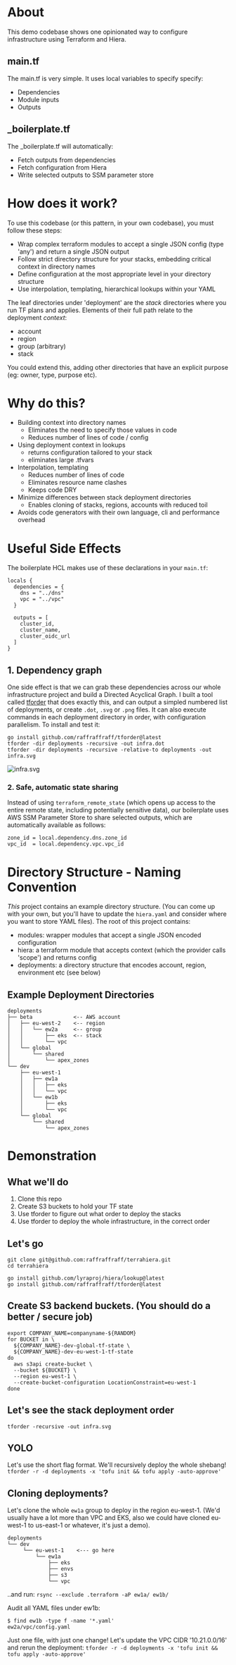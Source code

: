 # About
This demo codebase shows one opinionated way to configure infrastructure using Terraform and Hiera.

## main.tf
The main.tf is very simple. It uses local variables to specify specify:
 - Dependencies
 - Module inputs
 - Outputs

## _boilerplate.tf
The _boilerplate.tf will automatically:
- Fetch outputs from dependencies
- Fetch configuration from Hiera
- Write selected outputs to SSM parameter store

# How does it work?
To use this codebase (or this pattern, in your own codebase), you must follow these steps:
- Wrap complex terraform modules to accept a single JSON config (type 'any') and return a single JSON output
- Follow strict directory structure for your stacks, embedding critical context in directory names
- Define configuration at the most appropriate level in your directory structure
- Use interpolation, templating, hierarchical lookups within your YAML

The leaf directories under 'deployment' are the _stack_ directories where you run TF plans and applies. Elements of their full path relate to the deployment _context_:
- account
- region
- group (arbitrary)
- stack

You could extend this, adding other directories that have an explicit purpose (eg: owner, type, purpose etc). 

# Why do this?
- Building context into directory names
  - Eliminates the need to specify those values in code
  - Reduces number of lines of code / config
- Using deployment context in lookups 
  - returns configuration tailored to your stack
  - eliminates large .tfvars
- Interpolation, templating
   - Reduces number of lines of code
   - Eliminates resource name clashes
   - Keeps code DRY
- Minimize differences between stack deployment directories 
   - Enables cloning of stacks, regions, accounts with reduced toil
- Avoids code generators with their own language, cli and performance overhead

# Useful Side Effects
The boilerplate HCL makes use of these declarations in your `main.tf`:
```
locals {
  dependencies = {
    dns = "../dns"
    vpc = "../vpc"
  }

  outputs = [
    cluster_id,
    cluster_name,
    cluster_oidc_url
  ]
}
```

## 1. Dependency graph
One side effect is that we can grab these dependencies across our whole infrastructure project and build a Directed Acyclical Graph. I built a tool called [tforder](https://github.com/raffraffraff/tforder) that does exactly this, and can output a simpled numbered list of deployments, or create `.dot`, `.svg` or `.png` files. It can also execute commands in each deployment directory in order, with configuration parallelism. To install and test it:

```
go install github.com/raffraffraff/tforder@latest
tforder -dir deployments -recursive -out infra.dot
tforder -dir deployments -recursive -relative-to deployments -out infra.svg
```

![infra.svg](https://github.com/raffraffraff/terrahiera/blob/main/infra.svg?raw=true)

### 2. Safe, automatic state sharing
Instead of using `terraform_remote_state` (which opens up access to the entire remote state, including potentially sensitive data), our boilerplate uses AWS SSM Parameter Store to share selected outputs, which are automatically available as follows:

```
zone_id = local.dependency.dns.zone_id
vpc_id  = local.dependency.vpc.vpc_id
``` 

# Directory Structure - Naming Convention
_This_ project contains an example directory structure. (You can come up with your own, but you'll have to update the `hiera.yaml` and consider where you want to store YAML files). The root of this project contains:
- modules: wrapper modules that accept a single JSON encoded configuration
- hiera: a terraform module that accepts context (which the provider calls 'scope') and returns config
- deployments: a directory structure that encodes account, region, environment etc (see below)

## Example Deployment Directories
```
deployments
├── beta             <-- AWS account
│   ├── eu-west-2    <-- region
│   │   └── ew2a     <-- group
│   │       ├── eks  <-- stack
│   │       └── vpc
│   └── global
│       └── shared
│           └── apex_zones
└── dev
    ├── eu-west-1
    │   ├── ew1a
    │   │   ├── eks
    │   │   └── vpc
    │   └── ew1b
    │       ├── eks
    │       └── vpc
    └── global
        └── shared
            └── apex_zones

```

# Demonstration

## What we'll do
1. Clone this repo
2. Create S3 buckets to hold your TF state
3. Use tforder to figure out what order to deploy the stacks
4. Use tforder to deploy the whole infrastructure, in the correct order

## Let's go
```
git clone git@github.com:raffraffraff/terrahiera.git
cd terrahiera

go install github.com/lyraproj/hiera/lookup@latest
go install github.com/raffraffraff/tforder@latest
```

## Create S3 backend buckets. (You should do a better / secure job)
```
export COMPANY_NAME=companyname-${RANDOM}
for BUCKET in \
  ${COMPANY_NAME}-dev-global-tf-state \
  ${COMPANY_NAME}-dev-eu-west-1-tf-state
do
  aws s3api create-bucket \
  --bucket ${BUCKET} \
  --region eu-west-1 \
  --create-bucket-configuration LocationConstraint=eu-west-1
done
```

## Let's see the stack deployment order
`tforder -recursive -out infra.svg`

## YOLO 
Let's use the short flag format. We'll recursively deploy the whole shebang!
`tforder -r -d deployments -x 'tofu init && tofu apply -auto-approve'`

## Cloning deployments?
Let's clone the whole `ew1a` group to deploy in the region eu-west-1. (We'd usually have a lot more than VPC and EKS, also we could have cloned eu-west-1 to us-east-1 or whatever, it's just a demo).

```
deployments
└── dev
     └── eu-west-1    <--- go here
         └── ew1a
             ├── eks
             ├── envs
             ├── s3
             └── vpc
```

..and run:
`rsync --exclude .terraform -aP ew1a/ ew1b/`

Audit all YAML files under ew1b:
```
$ find ew1b -type f -name '*.yaml'
ew2a/vpc/config.yaml
```

Just one file, with just one change! Let's update the VPC CIDR '10.21.0.0/16' and rerun the deployment:
`tforder -r -d deployments -x 'tofu init && tofu apply -auto-approve'`
